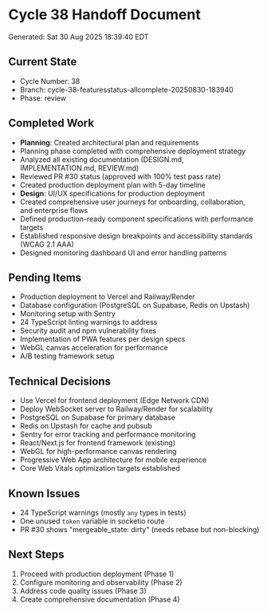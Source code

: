 # Cycle 38 Handoff Document

Generated: Sat 30 Aug 2025 18:39:40 EDT

## Current State
- Cycle Number: 38
- Branch: cycle-38-featuresstatus-allcomplete-20250830-183940
- Phase: review

## Completed Work
<!-- Updated by each agent as they complete their phase -->
- **Planning**: Created architectural plan and requirements
- Planning phase completed with comprehensive deployment strategy
- Analyzed all existing documentation (DESIGN.md, IMPLEMENTATION.md, REVIEW.md)
- Reviewed PR #30 status (approved with 100% test pass rate)
- Created production deployment plan with 5-day timeline
- **Design**: UI/UX specifications for production deployment
- Created comprehensive user journeys for onboarding, collaboration, and enterprise flows
- Defined production-ready component specifications with performance targets
- Established responsive design breakpoints and accessibility standards (WCAG 2.1 AAA)
- Designed monitoring dashboard UI and error handling patterns

## Pending Items
<!-- Items that need attention in the next phase or cycle -->
- Production deployment to Vercel and Railway/Render
- Database configuration (PostgreSQL on Supabase, Redis on Upstash)
- Monitoring setup with Sentry
- 24 TypeScript linting warnings to address
- Security audit and npm vulnerability fixes
- Implementation of PWA features per design specs
- WebGL canvas acceleration for performance
- A/B testing framework setup

## Technical Decisions
<!-- Important technical decisions made during this cycle -->
- Use Vercel for frontend deployment (Edge Network CDN)
- Deploy WebSocket server to Railway/Render for scalability
- PostgreSQL on Supabase for primary database
- Redis on Upstash for cache and pubsub
- Sentry for error tracking and performance monitoring
- React/Next.js for frontend framework (existing)
- WebGL for high-performance canvas rendering
- Progressive Web App architecture for mobile experience
- Core Web Vitals optimization targets established

## Known Issues
<!-- Issues discovered but not yet resolved -->
- 24 TypeScript warnings (mostly `any` types in tests)
- One unused `token` variable in socketio route
- PR #30 shows "mergeable_state: dirty" (needs rebase but non-blocking)

## Next Steps
<!-- Clear action items for the next agent/cycle -->
1. Proceed with production deployment (Phase 1)
2. Configure monitoring and observability (Phase 2)
3. Address code quality issues (Phase 3)
4. Create comprehensive documentation (Phase 4)

